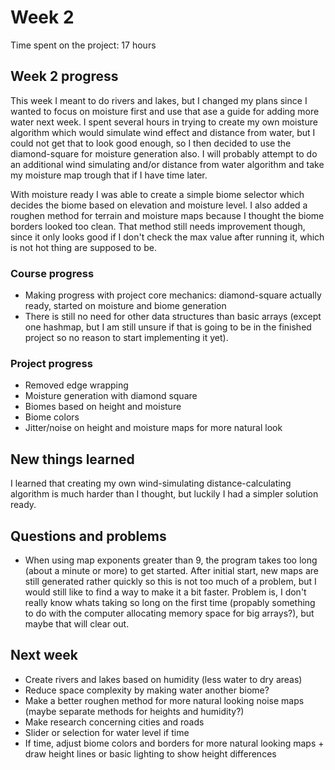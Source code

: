 # Week 2

Time spent on the project: 17 hours

## Week 2 progress

This week I meant to do rivers and lakes, but I changed my plans since I wanted to focus on moisture 
first and use that ase a guide for adding more water next week. I spent several hours in trying to create my own moisture algorithm which would simulate wind effect and distance from water, but I could not get that to look good enough, so I then decided to use the diamond-square for moisture generation also. I will probably attempt to do an additional wind simulating and/or distance from water algorithm and take my moisture map trough that if I have time later.

With moisture ready I was able to create a simple biome selector which decides the biome based on elevation and moisture level. I also added a roughen method for terrain and moisture maps because I thought the biome borders looked too clean. That method still needs improvement though, since it only looks good if I don't check the max value after running it, which is not hot thing are supposed to be. 

### Course progress

* Making progress with project core mechanics: diamond-square actually ready, 
started on moisture and biome generation
* There is still no need for other data structures than basic arrays (except one hashmap, but I am still unsure if that is going to be in the finished project so no reason to start implementing it yet). 

### Project progress

* Removed edge wrapping
* Moisture generation with diamond square
* Biomes based on height and moisture
* Biome colors
* Jitter/noise on height and moisture maps for more natural look

## New things learned

I learned that creating my own wind-simulating distance-calculating algorithm is much harder than I thought, but luckily I had a simpler solution ready. 

## Questions and problems

* When using map exponents greater than 9, the program takes too long (about a minute or more) to 
get started. After initial start, new maps are still generated rather quickly so this is not too much of a problem, but I would still like to find a way to make it a bit faster. Problem is, I don't really know whats taking so long on the first time (propably something to do with the computer allocating memory space for big arrays?), but maybe that will clear out. 

## Next week

* Create rivers and lakes based on humidity (less water to dry areas)
* Reduce space complexity by making water another biome?
* Make a better roughen method for more natural looking noise maps (maybe separate methods for heights and humidity?)
* Make research concerning cities and roads
* Slider or selection for water level if time
* If time, adjust biome colors and borders for more natural looking maps + draw height lines
or basic lighting to show height differences
